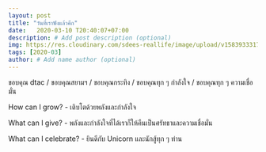 ```yaml
---
layout: post
title: "วันที่เราฟังแล้วคึก"
date:   2020-03-10 T20:40:07+07:00
description: # Add post description (optional)
img: https://res.cloudinary.com/sdees-reallife/image/upload/v1583933317/542096277.014617.jpg # Add image post (optional)
tags: [2020-03]
author: # Add name author (optional)
---
```

ขอบคุณ dtac / ขอบคุณสยามฯ / ขอบคุณกระทิง / ขอบคุณทุก ๆ กำลังใจ / ขอบคุณทุก ๆ ความเชื่อมั่น

<i class="fa fa-child" style="color:plum"></i>

How can I grow? - เติบโตด้วยพลังและกำลังใจ

What can I give? - พลังและกำลังใจที่ได้เราก็ให้คืนเป็นศรัทธาและความเชื่อมั่น

What can I celebrate? - ยินดีกับ Unicorn และนักสู้ทุก ๆ ท่าน
